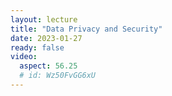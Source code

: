 ```yaml
---
layout: lecture
title: "Data Privacy and Security"
date: 2023-01-27
ready: false
video:
  aspect: 56.25
  # id: Wz50FvGG6xU
---
```

